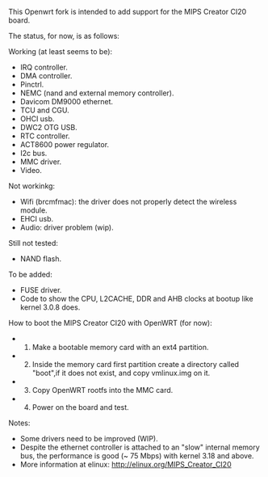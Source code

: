 This Openwrt fork is intended to add support for the MIPS Creator CI20 board.

The status, for now, is as follows:

Working (at least seems to be):
- IRQ controller.
- DMA controller.
- Pinctrl.
- NEMC (nand and external memory controller).
- Davicom DM9000 ethernet.
- TCU and CGU.
- OHCI usb.
- DWC2 OTG USB.
- RTC controller.
- ACT8600 power regulator.
- I2c bus.
- MMC driver.
- Video.

Not workinkg:
- Wifi (brcmfmac): the driver does not properly detect the wireless module.
- EHCI usb.
- Audio: driver problem (wip).

Still not tested:
- NAND flash.

To be added:
- FUSE driver.
- Code to show the CPU, L2CACHE, DDR and AHB clocks at bootup like kernel 3.0.8 does.

How to boot the MIPS Creator CI20 with OpenWRT (for now):
- 1. Make a bootable memory card with an ext4 partition.
- 2. Inside the memory card first partition create a directory called "boot",if it does not exist, and copy vmlinux.img on it.
- 3. Copy OpenWRT rootfs into the MMC card.
- 4. Power on the board and test.

Notes:
- Some drivers need to be improved (WIP).
- Despite the ethernet controller is attached to an "slow" internal memory bus, the performance is good (~ 75 Mbps) with kernel 3.18 and above.
- More information at elinux: http://elinux.org/MIPS_Creator_CI20
